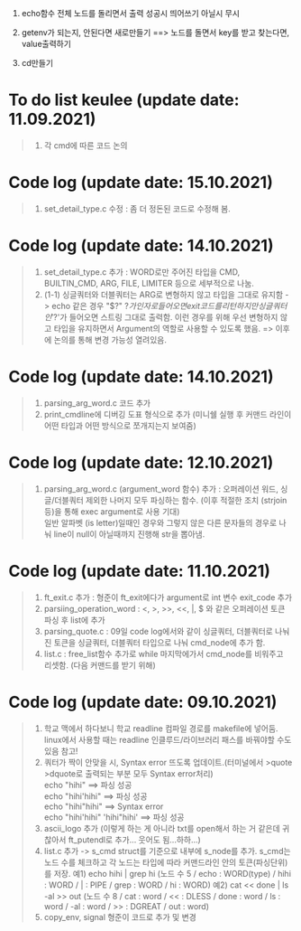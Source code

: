 

1. echo함수 전체 노드를 돌리면서 출력 성공시 띄어쓰기 아닐시 무시

2. getenv가 되는지, 안된다면 새로만들기 ==> 노드를 돌면서 key를 받고 찾는다면, value출력하기

3. cd만들기



# To do list keulee (update date: 11.09.2021)
> 1. 각 cmd에 따른 코드 논의 

# Code log (update date: 15.10.2021)
> 1. set_detail_type.c 수정 : 좀 더 정돈된 코드로 수정해 봄.  

# Code log (update date: 14.10.2021)
> 1. set_detail_type.c 추가 : WORD로만 주어진 타입을 CMD, BUILTIN_CMD, ARG, FILE, LIMITER 등으로 세부적으로 나눔.  
> 2. (1-1) 싱글쿼터와 더블쿼터는 ARG로 변형하지 않고 타입을 그대로 유지함 -> echo 같은 경우 "$?" $? 가 인자로 들어오면 exit코드를 리턴하지만 싱글쿼터인 '$?'가 들어오면 스트링 그대로 출력함. 이런 경우를 위해 우선 변형하지 않고 타입을 유지하면서 Argument의 역할로 사용할 수 있도록 했음. => 이후에 논의를 통해 변경 가능성 열려있음.  

# Code log (update date: 14.10.2021)
> 1. parsing_arg_word.c 코드 추가
> 2. print_cmdline에 디버깅 도표 형식으로 추가 (미니쉘 실행 후 커맨드 라인이 어떤 타입과 어떤 방식으로 쪼개지는지 보여줌)  

# Code log (update date: 12.10.2021)
> 1. parsing_arg_word.c (argument_word 함수) 추가 : 오퍼레이션 워드, 싱글/더블쿼터 제외한 나머지 모두 파싱하는 함수. (이후 적절한 조치 (strjoin 등)을 통해 exec argument로 사용 기대)  
	 일반 알파벳 (is letter)일때인 경우와 그렇지 않은 다른 문자들의 경우로 나눠 line이 null이 아닐때까지 진행해 str을 뽑아냄.  

# Code log (update date: 11.10.2021)
> 1. ft_exit.c 추가 : 형준이 ft_exit에다가 argument로 int 변수 exit_code 추가  
> 2. parsiing_operation_word : <, >, >>, <<, |, $ 와 같은 오퍼레이션 토큰 파싱 후 list에 추가  
> 3. parsing_quote.c : 09일 code log에서와 같이 싱글쿼터, 더블쿼터로 나눠진 토큰을 싱글쿼터, 더블쿼터 타입으로 나눠 cmd_node에 추가 함.  
> 4. list.c : free_list함수 추가로 while 마지막에가서 cmd_node를 비워주고 리셋함. (다음 커맨드를 받기 위해)  

# Code log (update date: 09.10.2021)
> 1. 학교 맥에서 하다보니 학교 readline 컴파일 경로를 makefile에 넣어둠. linux에서 사용할 때는 readline 인클루드/라이브러리 패스를 바꿔야할 수도 있음 참고!  
> 2. 쿼터가 짝이 안맞을 시, Syntax error 뜨도록 업데이트.(터미널에서 >quote >dquote로 출력되는 부분 모두 Syntax error처리)  
echo "hihi"  ==>  파싱 성공  
echo "hihi'hihi" ==> 파싱 성공  
echo "hihi"hihi" ==> Syntax error  
echo "hihi'hihi" 'hihi"hihi' ==> 파싱 성공
> 3. ascii_logo 추가 (이렇게 하는 게 아니라 txt를 open해서 하는 거 같은데 귀찮아서 ft_putendl로 추가... 웃어도 됨...하하...)
> 4. list.c 추가 -> s_cmd struct를 기준으로 내부에 s_node를 추가. s_cmd는 노드 수를 체크하고 각 노드는 타입에 따라 커맨드라인 안의 토큰(파싱단위)를 저장.
예1) echo hihi | grep hi (노드 수 5 / echo : WORD(type) / hihi : WORD / | : PIPE / grep : WORD / hi : WORD)
예2) cat << done | ls -al >> out (노드 수 8 / cat : word / << : DLESS / done : word / ls : word / -al : word / >> : DGREAT / out : word)
> 5. copy_env, signal 형준이 코드로 추가 및 변경

